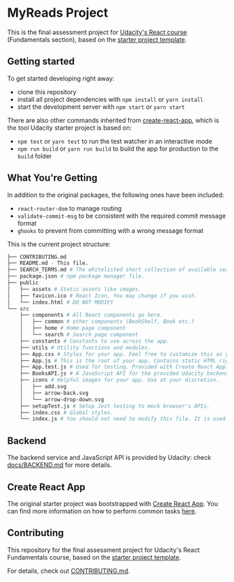 # MyReads Project

This is the final assessment project for [Udacity's React course](https://www.udacity.com/course/react-nanodegree--nd019) (Fundamentals section), based on the [starter project template](https://github.com/udacity/reactnd-project-myreads-starter).

## Getting started

To get started developing right away:

* clone this repository
* install all project dependencies with `npm install` or `yarn install`
* start the development server with `npm start` or `yarn start`

There are also other commands inherited from [create-react-app](https://github.com/facebookincubator/create-react-app), which is the tool Udacity starter project is based on:

* `npm test` or `yarn test` to run the test watcher in an interactive mode
* `npm run build` or `yarn run build` to build the app for production to the `build` folder

## What You're Getting

In addition to the original packages, the following ones have been included:

* `react-router-dom` to manage routing
* `validate-commit-msg` to be consistent with the required commit message format
* `ghooks` to prevent from committing with a wrong message format

This is the current project structure:

```bash
├── CONTRIBUTING.md
├── README.md - This file.
├── SEARCH_TERMS.md # The whitelisted short collection of available search terms for you to use with your app.
├── package.json # npm package manager file.
├── public
│   ├── assets # Static assets like images.
│   ├── favicon.ico # React Icon, You may change if you wish.
│   └── index.html # DO NOT MODIFY
└── src
    ├── components # All React components go here.
    │   ├── common # other components (BookShelf, Book etc.)
    │   ├── home # Home page component
    │   └── search # Search page component
    ├── constants # Constants to use across the app.
    ├── utils # Utility functions and modules.
    ├── App.css # Styles for your app. Feel free to customize this as you desire.
    ├── App.js # This is the root of your app. Contains static HTML right now.
    ├── App.test.js # Used for testing. Provided with Create React App.
    ├── BooksAPI.js # A JavaScript API for the provided Udacity backend. Instructions for the methods are below.
    ├── icons # Helpful images for your app. Use at your discretion.
    │   ├── add.svg
    │   ├── arrow-back.svg
    │   └── arrow-drop-down.svg
    ├── setupTest.js # Setup Jest testing to mock browser's APIs.
    ├── index.css # Global styles.
    └── index.js # You should not need to modify this file. It is used for DOM rendering only.
```


## Backend

The backend service and JavaScript API is provided by Udacity: check [docs/BACKEND.md](docs/BACKEND.md) for more details.

## Create React App

The original starter project was bootstrapped with [Create React App](https://github.com/facebookincubator/create-react-app). You can find more information on how to perform common tasks [here](https://github.com/facebookincubator/create-react-app/blob/master/packages/react-scripts/template/README.md).

## Contributing

This repository for the final assessment project for Udacity's React Fundamentals course, based on the [starter project template](https://github.com/udacity/reactnd-project-myreads-starter).

For details, check out [CONTRIBUTING.md](CONTRIBUTING.md).
